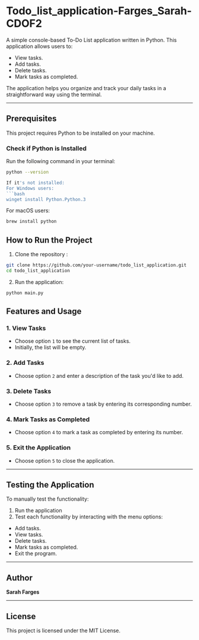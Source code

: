 # Todo_list_application-Farges_Sarah-CDOF2

A simple console-based To-Do List application written in Python. This application allows users to:
- View tasks.
- Add tasks.
- Delete tasks.
- Mark tasks as completed.

The application helps you organize and track your daily tasks in a straightforward way using the terminal.

---

## Prerequisites

This project requires Python to be installed on your machine.

### Check if Python is Installed
Run the following command in your terminal:
```bash
python --version

If it's not installed:
For Windows users: 
```bash
winget install Python.Python.3
```

For macOS users: 
```bash
brew install python
```

## How to Run the Project
1. Clone the repository :
```bash
git clone https://github.com/your-username/todo_list_application.git
cd todo_list_application
```

2. Run the application: 
```bash
python main.py
```
## Features and Usage

### 1. View Tasks
- Choose option `1` to see the current list of tasks.
- Initially, the list will be empty.

### 2. Add Tasks
- Choose option `2` and enter a description of the task you'd like to add.

### 3. Delete Tasks
- Choose option `3` to remove a task by entering its corresponding number.

### 4. Mark Tasks as Completed
- Choose option `4` to mark a task as completed by entering its number.

### 5. Exit the Application
- Choose option `5` to close the application.

---

## Testing the Application

To manually test the functionality:
1. Run the application
2. Test each functionality by interacting with the menu options:
- Add tasks.
- View tasks.
- Delete tasks.
- Mark tasks as completed.
- Exit the program.

---

## Author

**Sarah Farges**

---

## License

This project is licensed under the MIT License.

